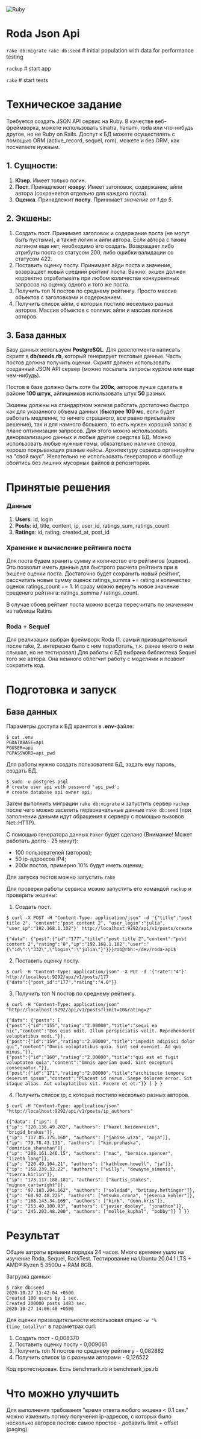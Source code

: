 ![Ruby](https://github.com/RobBikmansurov/roda-api/workflows/Ruby/badge.svg)

# Roda Json Api
`rake db:migrate`
`rake db:seed` # initial population with data for performance testing

`rackup` # start app

`rake`  # start tests

# Техническое задание

Требуется создать JSON API сервис на Ruby. В качестве веб-фреймворка, можете использовать sinatra, hanami, roda или что-нибудь другое, но не Ruby on Rails. Доспут к БД можете осуществлять с помощью ORM (active_record, sequel, rom), можете и без ORM, как посчитаете нужным.

## 1. Сущности:
  1. **Юзер**. Имеет только логин.
  2. **Пост**. Принадлежит **юзеру**. Имеет заголовок, содержание, айпи автора (сохраняется отдельно для каждого поста).
  3. **Оценка**. Принадлежит **посту**. Принимает _значение от 1 до 5_.

## 2. Экшены:
  1. Создать пост. Принимает заголовок и содержание поста (не могут быть пустыми), а также логин и айпи автора. Если автора с таким логином еще нет, необходимо его создать. Возвращает либо атрибуты поста со статусом 200, либо ошибки валидации со статусом 422.
  2. Поставить оценку посту. Принимает айди поста и значение, возвращает новый средний рейтинг поста. Важно: экшен должен корректно отрабатывать при любом количестве конкурентных запросов на оценку одного и того же поста.
  3. Получить топ N постов по среднему рейтингу. Просто массив объектов с заголовками и содержанием.
  4. Получить список айпи, с которых постило несколько разных авторов. Массив объектов с полями: айпи и массив логинов авторов.

## 3. База данных
Базу данных используем **PostgreSQL**. 
Для девелопмента написать скрипт в **db/seeds.rb**, который генерирует тестовые данные. Часть постов должна получить оценки. Скрипт должен использовать созданный JSON API сервер (можно посылать запросы курлом или еще чем-нибудь).

Постов в базе должно быть хотя бы **200к**, авторов лучше сделать в районе **100 штук**, айпишников использовать штук **50** разных.

Экшены должны на стандартном железе работать достаточно быстро как для указанного объема данных (**быстрее 100 мс**, если будет работать медленне, то ничего страшного, все равно присылайте решение), так и для намного большего, то есть нужен хороший запас в плане оптимизации запросов. Для этого можно использовать денормализацию данных и любые другие средства БД. Можно использовать любые нужные гемы, обязательно наличие спеков, хорошо покрывающих разные кейсы. Архитектуру сервиса организуйте на "свой вкус". Желательно не использовать генераторов и вообще обойтись без лишних мусорных файлов в репозитории.

# Принятые решения

### Данные
  1. **Users**: id, login
  2. **Posts**: id, title, content, ip, user_id, ratings_sum, ratings_count
  3. **Ratings**: id, rating, created_at, post_id
  
### Хранение и вычисление рейтинга поста
Для поста будем хранить сумму и количество его рейтингов (оценок).
Это позволит иметь данные для быстрого расчета рейтинга при в экшене оценки поста. Достаточно будет сохранить новый рейтинг, рассчитать новые сумму оценок ratings_summa += rating и количество оценок ratings_count += 1.
И сразу можно вернуть новое значение среденего рейтинга: ratings_summa / ratings_count.

В случае сбоев рейтинг поста можно всегда пересчитать по значениям из таблицы Ratins

### Roda + Sequel
Для реализации выбран фреймворк Roda (1. самый призводительный после rake, 2. интересно было с ним поработать, т.к. ранее много о нем слышал, но не тестировал)
Для работы с БД выбрана библиотека Sequel того же автора. Она немного облегчит работу с моделями и позвоит сократить код.


# Подготовка и запуск
## База данных
Параметры доступа к БД хранятся в **.env**-файле:
```
$ cat .env
PGDATABASE=api
PGUSER=api
PGPASSWORD=api_pwd
```

Для работы нужно создать пользователя БД, задать ему пароль, создать БД.
```
$ sudo -u postgres psql
# create user api with password 'api_pwd';
# create database api owner api;
```

Затем выполнить миграции `rake db:migrate` и запустить сервер `rackup`
после чего можно заселить первоначальные данные `rake db:seed` (при заполнении даными идут обращения к серверу
с помощью вызовов Net::HTTP).

С помощью генератора данных `Faker` будет сделано (Внимание! Может работать долго - 25 минут):
  - 100 пользователей (авторов);
  - 50 ip-адроесов IP4;
  - 200к постов, примерно 10% будут иметь оценки;

Для запуска тестов можно запустить `rake`
  
Для проверки работы сервиса можно запустить его командой `rackup` и проверить экшены:
  1. Создать пост.
```
$ curl -X POST -H "Content-Type: application/json" -d '{"title":"post title 2", "content":"post content 2", "user_login":"julia", "user_ip":"192.168.1.102"}' http://localhost:9292/api/v1/posts/create

{"data": {"post":{"id":"177","title":"post title 2","content":"post content 2","rating":"0","ip":"192.168.1.102","user":"{\"id\":\"332\",\"login\":\"julia\"}"}}}rob@rbh:~/dev/roda-api$ 
```

  2. Поставить оценку посту.
````
$ curl -H "Content-Type: application/json" -X PUT -d '{"rate":"4"}' http://localhost:9292/api/v1/posts/177
{"data":{"post_id":"177","rating":"4.0"}}
````

  3. Получить топ N постов по среднему рейтингу.
```
$ curl -H "Content-Type: application/json" "http://localhost:9292/api/v1/posts?limit=10&rating=2"

{"data": {"posts": [
{"post":{"id":"155","rating":"2.00000","title":"sequi ea hic","content":"Eos eius odit. Illum perspiciatis velit. Reprehenderit voluptatibus modi."}},
{"post":{"id":"159","rating":"2.00000","title":"impedit adipisci dolor qui","content":"Omnis voluptatibus quia. Sint sed eveniet. Ad qui minus."}},
{"post":{"id":"160","rating":"2.00000","title":"qui est et fugit voluptatem quia","content":"Omnis aperiam quod. Sint excepturi consequatur."}},
{"post":{"id":"171","rating":"2.00000","title":"architecto tempore deserunt ipsum","content":"Placeat id rerum. Saepe dolorem error. Sit itaque alias. Aut voluptatibus sit. Facere et et."}} ] } }

```

  4. Получить список ip, с которых постило несколько разных авторов.
```
$ curl -H "Content-Type: application/json" "http://localhost:9292/api/v1/posts/ip_authors"

{{"data": {"ips": [
{"ip": "120.136.49.202", "authors": ["hazel.heidenreich", "brigid_brakus"]},
{"ip": "117.85.175.160", "authors": ["janise.wiza", "anja"]},
{"ip": "79.78.43.131", "authors": ["kim.prohaska", "dominica_shanahan"]},
{"ip": "208.161.246.15", "authors": ["mac", "bernice.spencer", "lizeth_lang"]},
{"ip": "220.49.104.21", "authors": ["kathleen.howell", "ja"]},
{"ip": "158.239.32.22", "authors": ["willy", "dewayne_simonis", "tierra.kirlin"]},
{"ip": "173.117.188.181", "authors": ["kurtis_stokes", "mignon_cartwright"]},
{"ip": "97.183.204.162", "authors": ["soledad", "britany.hettinger"]},
{"ip": "60.92.48.226", "authors": ["etsuko.crona", "jesenia_kohler"]},
{"ip": "168.143.34.169", "authors": ["kirk", "donn.kris"]},
{"ip": "253.40.100.93", "authors": ["javier_dooley", "jonathon"]},
{"ip": "245.203.48.200", "authors": ["mollie_kuphal", "bobby"]} ] }}

```


# Результат
Общие затраты времени порядка 24 часов. Много времени ушло на изучение Roda, Sequel, RackTest.
Тестирование на Ubuntu 20.04.1 LTS + AMD® Ryzen 5 3500u + RAM 8GB.

Загрузка данных:
```
$ rake db:seed
2020-10-27 13:42:04 +0500
Created 100 users by 1 sec.
Created 200000 posts 1483 sec.
2020-10-27 14:06:48 +0500
```

Для оценки призводительности использовал опцию `-w "%{time_total}\n"` в параметрах curl:

  1. Создать пост - 0,008370
  2. Поставить оценку посту - 0,009061
  3. Получить топ N постов по среднему рейтингу - 0,082882
  4. Получить список ip с разными авторами - 0,126522

Код протестирован. Есть benchmark.rb и benchmark_ips.rb

# Что можно улучшить

Для выполнения требования "время ответа любого экшена < 0.1 сек." 
можно изменить логику получения ip-адресов, с которых было несколько авторов 
постов: самое простое - добавить limit + offset (paging).
